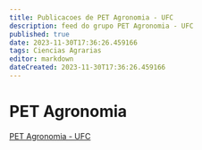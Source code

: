 ```yaml
---
title: Publicacoes de PET Agronomia - UFC
description: feed do grupo PET Agronomia - UFC
published: true
date: 2023-11-30T17:36:26.459166
tags: Ciencias Agrarias
editor: markdown
dateCreated: 2023-11-30T17:36:26.459166
---
```


# PET Agronomia
[PET Agronomia - UFC](/grupo/47PETAgronomiaUFC.md)